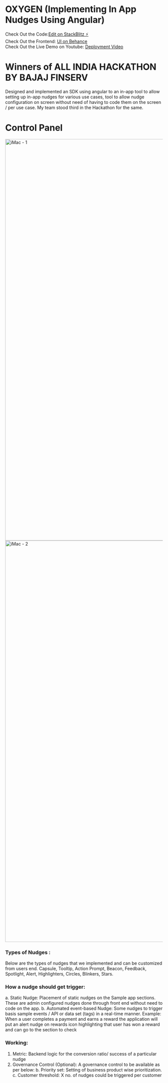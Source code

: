 # OXYGEN (Implementing In App Nudges Using Angular)
Check Out the Code:[Edit on StackBlitz ⚡️](https://stackblitz.com/edit/angular-ivy-4dctfq) <br/>
Check Out the Frontend: [UI on Behance](https://www.behance.net/gallery/124092919/In-app-Nudges-Bajaj-Finserv-HACKATHON21-(Team-Oxygen)/modules/705212435)  <br/>
Check Out the Live Demo on Youtube: [Deployment Video](https://lnkd.in/gmi_Guh)

# Winners of ALL INDIA HACKATHON BY BAJAJ FINSERV
Designed and implemented an SDK using angular to an in-app tool to allow setting up in-app nudges for various use cases, tool to allow nudge configuration on screen without need of having to code them on the screen / per use case. My team stood third in the Hackathon for the same.

# Control Panel
<img width="1280" alt="iMac - 1" src="https://user-images.githubusercontent.com/69194538/128401197-481d5718-e567-4485-92b1-d6bf4a3c806c.png">
<img width="1280" alt="iMac - 2" src="https://user-images.githubusercontent.com/69194538/128401206-4b52ef40-6ef8-4089-a195-69f7c9bbdfb5.png">

### Types of Nudges :
Below are the types of nudges that we implemented and can be customized from users end.
Capsule, Tooltip, Action Prompt, Beacon, Feedback, Spotlight, Alert, Highlighters, Circles, Blinkers, Stars.

### How a nudge should get trigger:
  a. Static Nudge: Placement of static nudges on the Sample app sections. These are admin configured nudges done through front end without need to code on the app.
  b. Automated event-based Nudge: Some nudges to trigger basis sample events / API or data set (tags) in a real-time manner. 
Example: When a user completes a payment and earns a reward the application will put an alert nudge on rewards icon highlighting that user has won a reward and can go to the section to check

### Working:
 1. Metric: Backend logic for the conversion ratio/ success of a particular nudge
 2. Governance Control (Optional): A governance control to be available as per below:
    b. Priority set: Setting of business product wise prioritization.
    c. Customer threshold: X no. of nudges could be triggered per customer


